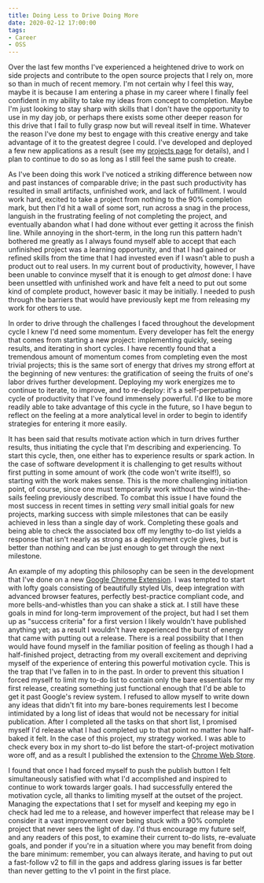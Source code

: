 ```yaml
---
title: Doing Less to Drive Doing More
date: 2020-02-12 17:00:00
tags:
- Career
- OSS
---
```


Over the last few months I've experienced a heightened drive to work on side projects and contribute to the open source projects that I rely on, more so than in much of recent memory. I'm not certain why I feel this way, maybe it is because I am entering a phase in my career where I finally feel confident in my ability to take my ideas from concept to completion. Maybe I'm just looking to stay sharp with skills that I don't have the opportunity to use in my day job, or perhaps there exists some other deeper reason for this drive that I fail to fully grasp now but will reveal itself in time. Whatever the reason I've done my best to engage with this creative energy and take advantage of it to the greatest degree I could. I've developed and deployed a few new applications as a result (see my [projects page](https://elijahverdoorn.com/projects/) for details), and I plan to continue to do so as long as I still feel the same push to create.

As I've been doing this work I've noticed a striking difference between now and past instances of comparable drive; in the past such productivity has resulted in small artifacts, unfinished work, and lack of fulfillment. I would work hard, excited to take a project from nothing to the 90% completion mark, but then I'd hit a wall of some sort, run across a snag in the process, languish in the frustrating feeling of not completing the project, and eventually abandon what I had done without ever getting it across the finish line. While annoying in the short-term, in the long run this pattern hadn't bothered me greatly as I always found myself able to accept that each unfinished project was a learning opportunity, and that I had gained or refined skills from the time that I had invested even if I wasn't able to push a product out to real users. In my current bout of productivity, however, I have been unable to convince myself that it is enough to get _almost_ done: I have been unsettled with unfinished work and have felt a need to put out some kind of complete product, however basic it may be initially. I needed to push through the barriers that would have previously kept me from releasing my work for others to use.

In order to drive through the challenges I faced throughout the development cycle I knew I'd need some momentum. Every developer has felt the energy that comes from starting a new project: implementing quickly, seeing results, and iterating in short cycles. I have recently found that a tremendous amount of momentum comes from completing even the most trivial projects; this is the same sort of energy that drives my strong effort at the beginning of new ventures: the gratification of seeing the fruits of one's labor drives further development. Deploying my work energizes me to continue to iterate, to improve, and to re-deploy: it's a self-perpetuating cycle of productivity that I've found immensely powerful. I'd like to be more readily able to take advantage of this cycle in the future, so I have begun to reflect on the feeling at a more analytical level in order to begin to identify strategies for entering it more easily.

It has been said that results motivate action which in turn drives further results, thus initiating the cycle that I'm describing and experiencing. To start this cycle, then, one either has to experience results or spark action. In the case of software development it is challenging to get results without first putting in some amount of work (the code won't write itself!), so starting with the work makes sense. This is the more challenging initiation point, of course, since one must temporarily work without the wind-in-the-sails feeling previously described. To combat this issue I have found the most success in recent times in setting _very_ small initial goals for new projects, marking success with simple milestones that can be easily achieved in less than a single day of work. Completing these goals and being able to check the associated box off my lengthy to-do list yields a response that isn't nearly as strong as a deployment cycle gives, but is better than nothing and can be just enough to get through the next milestone.

An example of my adopting this philosophy can be seen in the development that I've done on a new [Google Chrome Extension](https://chrome.google.com/webstore/detail/duplicate-tab-hotkey/adgkgjklgiilebgjckenkknhbenpiinc). I was tempted to start with lofty goals consisting of beautifully styled UIs, deep integration with advanced browser features, perfectly best-practice compliant code, and more bells-and-whistles than you can shake a stick at. I still have these goals in mind for long-term improvement of the project, but had I set them up as "success criteria" for a first version I likely wouldn't have published anything yet; as a result I wouldn't have experienced the burst of energy that came with putting out a release. There is a real possibility that I then would have found myself in the familiar position of feeling as though I had a half-finished project, detracting from my overall excitement and depriving myself of the experience of entering this powerful motivation cycle. This is the trap that I've fallen in to in the past. In order to prevent this situation I forced myself to limit my to-do list to contain only the bare essentials for my first release, creating something just functional enough that I'd be able to get it past Google's review system. I refused to allow myself to write down any ideas that didn't fit into my bare-bones requirements lest I become intimidated by a long list of ideas that would not be necessary for initial publication. After I completed all the tasks on that short list, I promised myself I'd release what I had completed up to that point no matter how half-baked it felt. In the case of this project, my strategy worked. I was able to check every box in my short to-do list before the start-of-project motivation wore off, and as a result I published the extension to the [Chrome Web Store](https://chrome.google.com/webstore/detail/duplicate-tab-hotkey/adgkgjklgiilebgjckenkknhbenpiinc).

I found that once I had forced myself to push the publish button I felt simultaneously satisfied with what I'd accomplished and inspired to continue to work towards larger goals. I had successfully entered the motivation cycle, all thanks to limiting myself at the outset of the project. Managing the expectations that I set for myself and keeping my ego in check had led me to a release, and however imperfect that release may be I consider it a vast improvement over being stuck with a 90% complete project that never sees the light of day. I'd thus encourage my future self, and any readers of this post, to examine their current to-do lists, re-evaluate goals, and ponder if you're in a situation where you may benefit from doing the bare minimum: remember, you can always iterate, and having to put out a fast-follow v2 to fill in the gaps and address glaring issues is far better than never getting to the v1 point in the first place.

